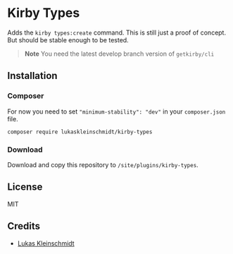 # Kirby Types
Adds the `kirby types:create` command.
This is still just a proof of concept.
But should be stable enough to be tested.

> **Note**
> You need the latest develop branch version of `getkirby/cli`

## Installation
### Composer
For now you need to set `"minimum-stability": "dev"` in your `composer.json` file.
```
composer require lukaskleinschmidt/kirby-types
```

### Download
Download and copy this repository to `/site/plugins/kirby-types`.

## License
MIT

## Credits
- [Lukas Kleinschmidt](https://github.com/lukaskleinschmidt)

